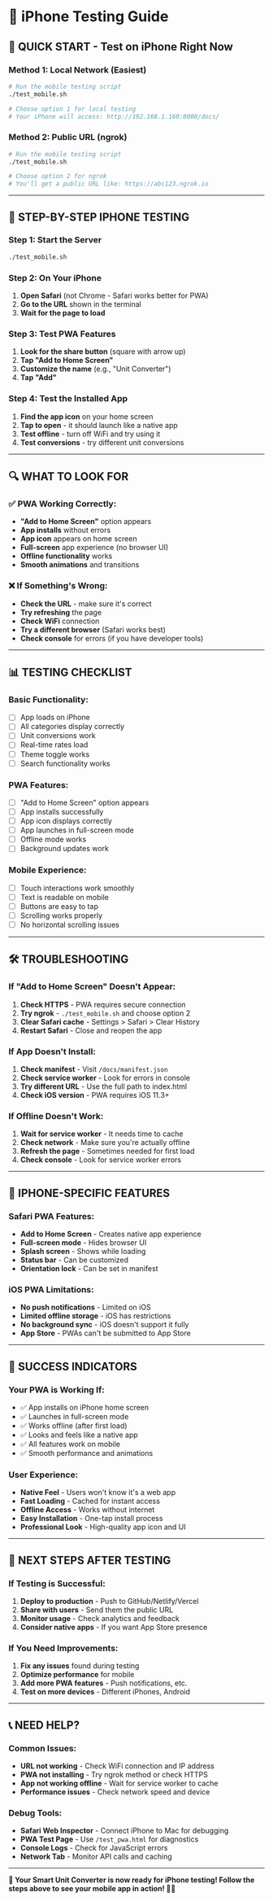 # 📱 iPhone Testing Guide

## 🚀 **QUICK START - Test on iPhone Right Now**

### **Method 1: Local Network (Easiest)**
```bash
# Run the mobile testing script
./test_mobile.sh

# Choose option 1 for local testing
# Your iPhone will access: http://192.168.1.160:8000/docs/
```

### **Method 2: Public URL (ngrok)**
```bash
# Run the mobile testing script
./test_mobile.sh

# Choose option 2 for ngrok
# You'll get a public URL like: https://abc123.ngrok.io
```

---

## 📱 **STEP-BY-STEP IPHONE TESTING**

### **Step 1: Start the Server**
```bash
./test_mobile.sh
```

### **Step 2: On Your iPhone**
1. **Open Safari** (not Chrome - Safari works better for PWA)
2. **Go to the URL** shown in the terminal
3. **Wait for the page to load**

### **Step 3: Test PWA Features**
1. **Look for the share button** (square with arrow up)
2. **Tap "Add to Home Screen"**
3. **Customize the name** (e.g., "Unit Converter")
4. **Tap "Add"**

### **Step 4: Test the Installed App**
1. **Find the app icon** on your home screen
2. **Tap to open** - it should launch like a native app
3. **Test offline** - turn off WiFi and try using it
4. **Test conversions** - try different unit conversions

---

## 🔍 **WHAT TO LOOK FOR**

### **✅ PWA Working Correctly:**
- **"Add to Home Screen"** option appears
- **App installs** without errors
- **App icon** appears on home screen
- **Full-screen** app experience (no browser UI)
- **Offline functionality** works
- **Smooth animations** and transitions

### **❌ If Something's Wrong:**
- **Check the URL** - make sure it's correct
- **Try refreshing** the page
- **Check WiFi** connection
- **Try a different browser** (Safari works best)
- **Check console** for errors (if you have developer tools)

---

## 📊 **TESTING CHECKLIST**

### **Basic Functionality:**
- [ ] App loads on iPhone
- [ ] All categories display correctly
- [ ] Unit conversions work
- [ ] Real-time rates load
- [ ] Theme toggle works
- [ ] Search functionality works

### **PWA Features:**
- [ ] "Add to Home Screen" option appears
- [ ] App installs successfully
- [ ] App icon displays correctly
- [ ] App launches in full-screen mode
- [ ] Offline mode works
- [ ] Background updates work

### **Mobile Experience:**
- [ ] Touch interactions work smoothly
- [ ] Text is readable on mobile
- [ ] Buttons are easy to tap
- [ ] Scrolling works properly
- [ ] No horizontal scrolling issues

---

## 🛠️ **TROUBLESHOOTING**

### **If "Add to Home Screen" Doesn't Appear:**
1. **Check HTTPS** - PWA requires secure connection
2. **Try ngrok** - `./test_mobile.sh` and choose option 2
3. **Clear Safari cache** - Settings > Safari > Clear History
4. **Restart Safari** - Close and reopen the app

### **If App Doesn't Install:**
1. **Check manifest** - Visit `/docs/manifest.json`
2. **Check service worker** - Look for errors in console
3. **Try different URL** - Use the full path to index.html
4. **Check iOS version** - PWA requires iOS 11.3+

### **If Offline Doesn't Work:**
1. **Wait for service worker** - It needs time to cache
2. **Check network** - Make sure you're actually offline
3. **Refresh the page** - Sometimes needed for first load
4. **Check console** - Look for service worker errors

---

## 📱 **IPHONE-SPECIFIC FEATURES**

### **Safari PWA Features:**
- **Add to Home Screen** - Creates native app experience
- **Full-screen mode** - Hides browser UI
- **Splash screen** - Shows while loading
- **Status bar** - Can be customized
- **Orientation lock** - Can be set in manifest

### **iOS PWA Limitations:**
- **No push notifications** - Limited on iOS
- **Limited offline storage** - iOS has restrictions
- **No background sync** - iOS doesn't support it fully
- **App Store** - PWAs can't be submitted to App Store

---

## 🎯 **SUCCESS INDICATORS**

### **Your PWA is Working If:**
- ✅ App installs on iPhone home screen
- ✅ Launches in full-screen mode
- ✅ Works offline (after first load)
- ✅ Looks and feels like a native app
- ✅ All features work on mobile
- ✅ Smooth performance and animations

### **User Experience:**
- **Native Feel** - Users won't know it's a web app
- **Fast Loading** - Cached for instant access
- **Offline Access** - Works without internet
- **Easy Installation** - One-tap install process
- **Professional Look** - High-quality app icon and UI

---

## 🚀 **NEXT STEPS AFTER TESTING**

### **If Testing is Successful:**
1. **Deploy to production** - Push to GitHub/Netlify/Vercel
2. **Share with users** - Send them the public URL
3. **Monitor usage** - Check analytics and feedback
4. **Consider native apps** - If you want App Store presence

### **If You Need Improvements:**
1. **Fix any issues** found during testing
2. **Optimize performance** for mobile
3. **Add more PWA features** - Push notifications, etc.
4. **Test on more devices** - Different iPhones, Android

---

## 📞 **NEED HELP?**

### **Common Issues:**
- **URL not working** - Check WiFi connection and IP address
- **PWA not installing** - Try ngrok method or check HTTPS
- **App not working offline** - Wait for service worker to cache
- **Performance issues** - Check network speed and device

### **Debug Tools:**
- **Safari Web Inspector** - Connect iPhone to Mac for debugging
- **PWA Test Page** - Use `/test_pwa.html` for diagnostics
- **Console Logs** - Check for JavaScript errors
- **Network Tab** - Monitor API calls and caching

---

**🎯 Your Smart Unit Converter is now ready for iPhone testing! Follow the steps above to see your mobile app in action! 📱✨**
